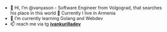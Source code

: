 - 👋 Hi, I’m @vanyason - Software Engineer from Volgograd, that searches his place in this world 🤗 Currently I live in Armenia
- 🌱 I’m currently learning Golang and Webdev
- 📫 reach me via tg **[ivankurilladev](https://t.me/ivankurilladev)**

<!---
vanyason/vanyason is a ✨ special ✨ repository because its `README.md` (this file) appears on your GitHub profile.
You can click the Preview link to take a look at your changes.
--->
